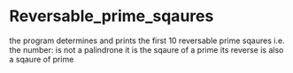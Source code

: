 # Reversable_prime_sqaures
the program determines and prints the first 10 reversable prime sqaures
i.e.
the number:
           is not a palindrone
           it is the sqaure of a prime
           its reverse is also a sqaure of prime
                    
